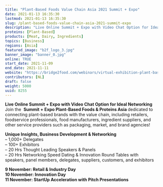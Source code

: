 ```yaml
---
title: "Plant-Based Foods Value Chain Asia 2021 Summit + Expo"
date: 2021-01-13 16:35:30
lastmod: 2021-01-13 16:35:30
slug: /plant-based-foods-value-chain-asia-2021-summit-expo
description: "Live Online Summit + Expo with Video Chat Option for Ideal NetworkingJoin the  Summit + Expo Plant-Based Foods & Proteins Asia dedicated to connecting plant-based brands with the value chain, including retailers, foodservice professionals, food manufacturers, ingredient suppliers, and other service providers such as packaging, market, and brand agencies!"
proteins: [Plant-Based]
products: [Meat, Dairy, Ingredients]
topics: [Business]
regions: [Asia]
featured_image: "b2f_logo_3.jpg"
banner_image: "banner_0.jpg"
online: TRUE
start_date: 2021-11-09
end_date: 2021-11-11
website: "https://bridge2food.com/webinars/virtual-exhibition-plant-based-foods-value-chain-asia/"
contributors: [NL]
draft: false
weight: 5000
uuid: 8255
---
```

<p><strong>Live Online Summit + Expo with Video Chat Option for Ideal Networking</strong><br />
Join the  <strong>Summit + Expo Plant-Based Foods & Proteins Asia </strong>dedicated to connecting plant-based brands with the value chain, including retailers, foodservice professionals, food manufacturers, ingredient suppliers, and other service providers such as packaging, market, and brand agencies!</p>
<p><strong>Unique Insights, Business Development & Networking</strong><br />
– 1,000+ Delegates<br />
– 100+ Exhibitors<br />
– 20 Hrs Thought Leading Speakers & Panels<br />
– 20 Hrs Networking Speed Dating & Innovation Round Tables with speakers, panel members, delegates, suppliers, customers, and exhibitors</p>
<p><strong>9 November: Retail & Industry Day<br />
10 November: Innovation Day<br />
11 November: StartUp Acceleration with Pitch Presentations</strong></p>
